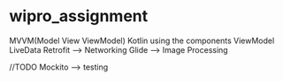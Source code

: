 # wipro_assignment

MVVM(Model View ViewModel) Kotlin using the components ViewModel
LiveData
Retrofit --> Networking
Glide --> Image Processing

//TODO
Mockito --> testing

